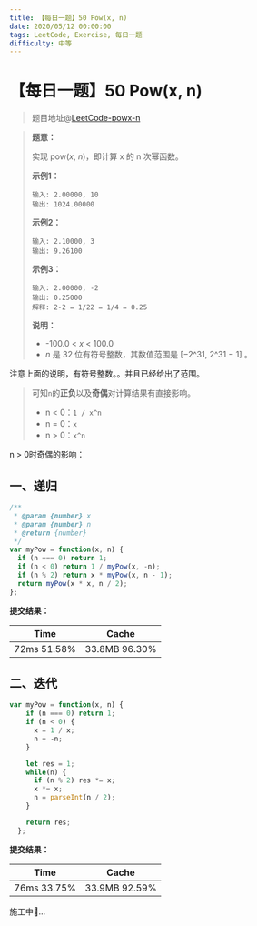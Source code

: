 ```yaml
---
title: 【每日一题】50 Pow(x, n)
date: 2020/05/12 00:00:00
tags: LeetCode, Exercise, 每日一题
difficulty: 中等
---
```


# 【每日一题】50 Pow(x, n)

<ClientOnly>
  <display-bar :displayData="$frontmatter"></display-bar>
</ClientOnly>

> 题目地址@[LeetCode-powx-n](https://leetcode-cn.com/problems/powx-n/)

> **题意：**
>
> 实现 pow(*x*, *n*)，即计算 x 的 n 次幂函数。
>
> **示例1：**
>
> ```
> 输入: 2.00000, 10
> 输出: 1024.00000
> ```
>
> **示例2：**
>
> ```
> 输入: 2.10000, 3
> 输出: 9.26100
> ```
>
> **示例3：**
>
> ```
> 输入: 2.00000, -2
> 输出: 0.25000
> 解释: 2-2 = 1/22 = 1/4 = 0.25
> ```
>
> **说明：**
>
> - -100.0 < *x* < 100.0
> - *n* 是 32 位有符号整数，其数值范围是 [−2^31, 2^31 − 1] 。

注意上面的说明，有符号整数。。并且已经给出了范围。

> 可知`n`的**正负**以及**奇偶**对计算结果有直接影响。
>
> * n < 0：`1 / x^n`
> * n = 0：`x`
> * n > 0：`x^n`

n > 0时奇偶的影响：

## 一、递归

```js
/**
 * @param {number} x
 * @param {number} n
 * @return {number}
 */
var myPow = function(x, n) {
  if (n === 0) return 1;
  if (n < 0) return 1 / myPow(x, -n);
  if (n % 2) return x * myPow(x, n - 1);
  return myPow(x * x, n / 2);
};
```

**提交结果：**

| Time        | Cache         |
| ----------- | ------------- |
| 72ms 51.58% | 33.8MB 96.30% |

## 二、迭代

```js
var myPow = function(x, n) {
    if (n === 0) return 1;
    if (n < 0) {
      x = 1 / x;
      n = -n;
    }

    let res = 1;
    while(n) {
      if (n % 2) res *= x;
      x *= x;
      n = parseInt(n / 2);
    }

    return res;
  };
```

**提交结果：**

| Time        | Cache         |
| ----------- | ------------- |
| 76ms 33.75% | 33.9MB 92.59% |

施工中🚧...